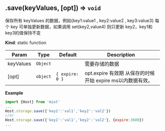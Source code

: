 <a name="module_miot/host/storage.save"></a>

## .save(keyValues, [opt]) ⇒ <code>void</code>
保存所有 keyValues 的数据，例如{key1:value1 , key2:value2 , key3:value3}
每个 key 可单独更新数据，如果调用 set(key2,value4) 则只更新 key2，key1和 key3的值保持不变

**Kind**: static function  

| Param | Type | Default | Description |
| --- | --- | --- | --- |
| keyValues | <code>Object</code> |  | 需要存储的数据 |
| [opt] | <code>object</code> | <code>{ expire: 0 }</code> | opt.expire 有效期 从保存的时候开始 expire ms以内数据有效。 |

**Example**  
```js
import {Host} from 'miot'
...
Host.storage.save({'key1':'val1','key2':'val2'})
//or
Host.storage.save({'key1':'val1','key2':'val2'}, {expire:3600})
...
```
